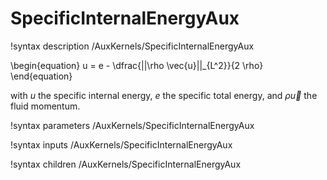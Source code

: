 # SpecificInternalEnergyAux

!syntax description /AuxKernels/SpecificInternalEnergyAux

\begin{equation}
u = e - \dfrac{||\rho \vec{u}||_{L^2}}{2 \rho}
\end{equation}

with $u$ the specific internal energy, $e$ the specific total energy, and $\rho \vec{u}$ the
fluid momentum.

!syntax parameters /AuxKernels/SpecificInternalEnergyAux

!syntax inputs /AuxKernels/SpecificInternalEnergyAux

!syntax children /AuxKernels/SpecificInternalEnergyAux
